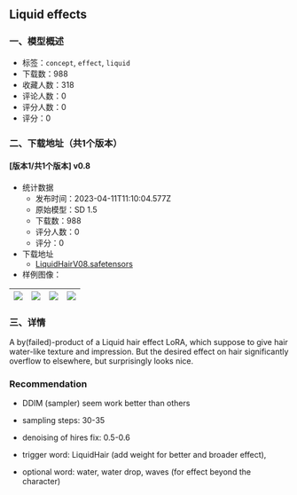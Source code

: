 ## Liquid effects
### 一、模型概述

- 标签：`concept`, `effect`, `liquid`
- 下载数：988
- 收藏人数：318
- 评论人数：0
- 评分人数：0
- 评分：0

### 二、下载地址（共1个版本）

#### [版本1/共1个版本] v0.8

- 统计数据
  - 发布时间：2023-04-11T11:10:04.577Z
  - 原始模型：SD 1.5
  - 下载数：988
  - 评分人数：0
  - 评分：0
- 下载地址
  - [LiquidHairV08.safetensors](https://civitai.com/api/download/models/42610)
- 样例图像：

| <img src="https://image.civitai.com/xG1nkqKTMzGDvpLrqFT7WA/4d5de8d0-c4ea-43a3-4b5a-98ce67b45d00/width=450/467572.jpeg" /> | <img src="https://image.civitai.com/xG1nkqKTMzGDvpLrqFT7WA/b3a1b740-3191-4483-fedb-d44128510d00/width=450/467526.jpeg" /> | <img src="https://image.civitai.com/xG1nkqKTMzGDvpLrqFT7WA/82bba996-0918-4ba7-b693-1d299b7b6600/width=450/467525.jpeg" /> | <img src="https://image.civitai.com/xG1nkqKTMzGDvpLrqFT7WA/d51e3252-ca37-4515-3ddd-580d63fd1d00/width=450/467573.jpeg" /> |
| ---- | ---- | ---- | ---- |


### 三、详情
<p>A by(failed)-product of a Liquid hair effect LoRA, which suppose to give hair water-like texture and impression. But the desired effect on hair significantly overflow to elsewhere, but surprisingly looks nice.</p><h3>Recommendation</h3><ul><li><p>DDIM (sampler) seem work better than others</p></li><li><p>sampling steps: 30-35</p></li><li><p>denoising of hires fix: 0.5-0.6</p></li><li><p>trigger word: LiquidHair (add weight for better and broader effect), </p></li><li><p>optional word: water, water drop, waves (for effect beyond the character)</p><p></p><p></p></li></ul><p></p>